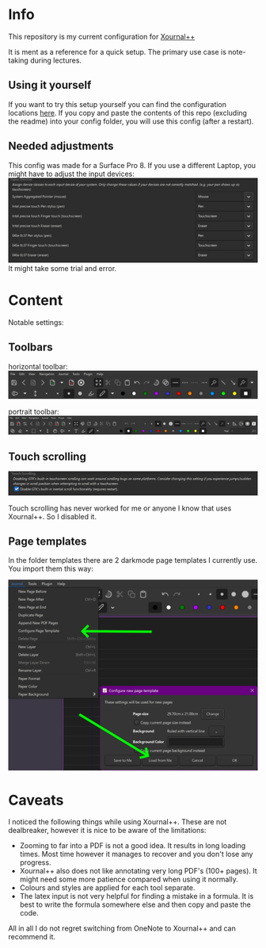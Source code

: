 [comment]: <> "LTeX: language=en-GB"
# Info 

This repository is my current configuration for [Xournal++](https://github.com/xournalpp/xournalpp)

It is ment as a reference for a quick setup.
The primary use case is note-taking during lectures.

## Using it yourself

If you want to try this setup yourself you can find the configuration locations [here](https://xournalpp.github.io/guide/file-locations/).
If you copy and paste the contents of this repo (excluding the readme) into your config folder, you will use this config (after a restart).

## Needed adjustments

This config was made for a Surface Pro 8. 
If you use a different Laptop, you might have to adjust the input devices:
![input devices](images/input%20devices.png)
It might take some trial and error.

# Content

Notable settings:

## Toolbars

horizontal toolbar:
![Toolbar horizontal](images/toolbar%20horizontal.png)

portrait toolbar:
![Toolbar portrait](images/toolbar%20portrait.png)

## Touch scrolling

![touch scrolling](images/touch%20scrolling.png)

Touch scrolling has never worked for me or anyone I know that uses Xournal++. So I disabled it.

## Page templates

In the folder templates there are 2 darkmode page templates I currently use.
You import them this way:

![importing templates](images/importing%20templates.png)

# Caveats

I noticed the following things while using Xournal++.
These are not dealbreaker, however it is nice to be aware of the limitations:
 - Zooming to far into a PDF is not a good idea. It results in long loading times. Most time however it manages to recover and you don't lose any progress. 
 - Xournal++ also does not like annotating very long PDF's (100+ pages). It might need some more patience compared when using it normally.
 - Colours and styles are applied for each tool separate.
 - The latex input is not very helpful for finding a mistake in a formula. It is best to write the formula somewhere else and then copy and paste the code.

 All in all I do not regret switching from OneNote to Xournal++ and can recommend it.